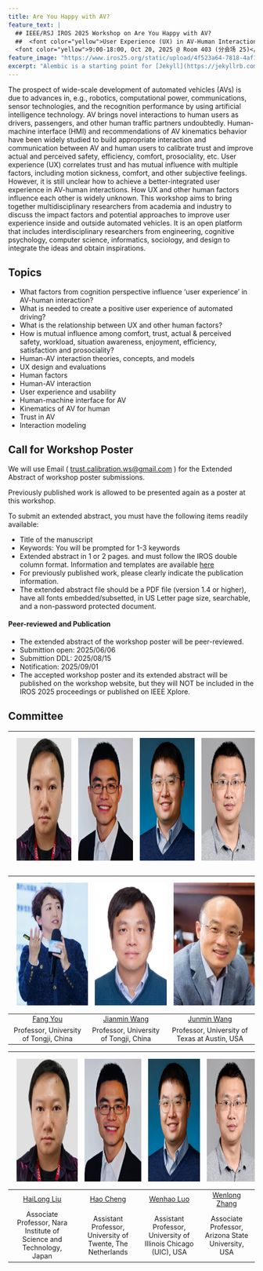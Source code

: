 ```yaml
---
title: Are You Happy with AV?
feature_text: |
  ## IEEE/RSJ IROS 2025 Workshop on Are You Happy with AV?
  ##  <font color="yellow">User Experience (UX) in AV-Human Interaction</font> 
  <font color="yellow">9:00-18:00, Oct 20, 2025 @ Room 403 (分会场 25)</font> 
feature_image: "https://www.iros25.org/static/upload/4f523a64-7818-4af1-8289-9a68ec473b14.png"
excerpt: "Alembic is a starting point for [Jekyll](https://jekyllrb.com/) projects. Rather than starting from scratch, this boilerplate is designed to get the ball rolling immediately. Install it, configure it, tweak it, push it."
---
```


The prospect of wide-scale development of automated vehicles (AVs) is due to advances in, e.g., robotics, computational power, communications, sensor technologies, and the recognition performance by using artificial intelligence technology. AV brings novel interactions to human users as drivers, passengers, and other human traffic partners undoubtedly. Human-machine interface (HMI) and recommendations of AV kinematics behavior have been widely studied to build appropriate interaction and communication between AV and human users to calibrate trust and improve actual and perceived safety,  efficiency, comfort, prosociality, etc. User experience (UX) correlates trust and has mutual influence with multiple factors, including motion sickness, comfort, and other subjective feelings. However, it is still unclear how to achieve a better-integrated user experience in AV-human interactions. How UX and other human factors influence each other is widely unknown. This workshop aims to bring together multidisciplinary researchers from academia and industry to discuss the impact factors and potential approaches to improve user experience inside and outside automated vehicles. It is an open platform that includes interdisciplinary researchers from engineering, cognitive psychology, computer science, informatics, sociology, and design to integrate the ideas and obtain inspirations.


## Topics

- What factors from cognition perspective influence ‘user experience’ in AV-human interaction? 
- What is needed to create a positive user experience of automated driving?
- What is the relationship between UX and other human factors?
- How is mutual influence among comfort, trust, actual & perceived safety, workload, situation awareness, enjoyment, efficiency, satisfaction  and prosociality?
- Human-AV interaction theories, concepts, and models
- UX design and evaluations
- Human factors
- Human-AV interaction
- User experience and usability
- Human-machine interface for AV
- Kinematics of AV for human
- Trust in AV
- Interaction modeling


## Call for Workshop Poster

We will use Email ( trust.calibration.ws@gmail.com ) for the Extended Abstract of workshop poster submissions.

Previously published work is allowed to be presented again as a poster at this workshop. 

To submit an extended abstract, you must have the following items readily available:

- Title of the manuscript
- Keywords: You will be prompted for 1-3 keywords
- Extended abstract in 1 or 2 pages. and must follow the IROS double column format. Information and templates are available [here](http://ras.papercept.net/conferences/support/support.php)
- For previously published work, please clearly indicate the publication information.
- The extended abstract file should be a PDF file (version 1.4 or higher), have all fonts embedded/subsetted, in US Letter page size, searchable, and a non-password protected document.

#### Peer-reviewed and Publication
- The extended abstract of the workshop poster will be peer-reviewed.
- Submittion open: 2025/06/06
- Submittion DDL: 2025/08/15
- Notification:  2025/09/01
- The accepted workshop poster and its extended abstract will be published on the workshop website, but they will NOT be included in the IROS 2025 proceedings or published on IEEE Xplore. 

## Committee

<img src="/assets/committee/Hailong liu.jpg" style="padding: 10px;" width="200" height="250"> |  <img src="/assets/committee/Hao Cheng.jpg" style="padding: 10px;" width="200" height="250"> | <img src="/assets/committee/Wenhao Luo.png" style="padding: 10px;" width="200" height="250"> | <img src="/assets/committee/Wenlong Zhang.png" style="padding: 10px;" width="200" height="250">
:-------------------------:|:-------------------------:|:-------------------------:|:-------------------------:

<img src="/assets/committee/Fang You.jpg" style="padding: 10px;" width="200" height="250"> |  <img src="/assets/committee/Jianmin Wang.jpg" style="padding: 10px;" width="200" height="250"> | <img src="/assets/committee/Junmin Wang.jpg" style="padding: 10px;" width="200" height="250"> 
:-------------------------:|:-------------------------:|:-------------------------:
[Fang You](https://tjdi.tongji.edu.cn/TeacherDetail.do?id=4236&lang=en)  |  [Jianmin Wang](https://am.tongji.edu.cn/info/1397/1842.htm) |  [Junmin Wang](https://sites.utexas.edu/jwang/) 
Professor, University of Tongji, China | Professor, University of Tongji, China | Professor, University of Texas at Austin, USA

<img src="/assets/committee/Hailong liu.jpg" style="padding: 10px;" width="200" height="250"> |  <img src="/assets/committee/Hao Cheng.jpg" style="padding: 10px;" width="200" height="250"> | <img src="/assets/committee/Wenhao Luo.png" style="padding: 10px;" width="200" height="250"> | <img src="/assets/committee/Wenlong Zhang.png" style="padding: 10px;" width="200" height="250">
:-------------------------:|:-------------------------:|:-------------------------:|:-------------------------:
[HaiLong Liu](https://www.researchgate.net/profile/Hailong_Liu9)  |  [Hao Cheng](https://sites.google.com/view/hao-cheng/home) |  [Wenhao Luo](https://www.cs.uic.edu/~wenhao/) |  [Wenlong Zhang](https://home.riselab.info/team/)
Associate Professor, Nara Institute of Science and Technology, Japan | Assistant Professor, University of Twente, The Netherlands | Assistant Professor, University of Illinois Chicago (UIC), USA | Associate Professor, Arizona State University, USA




